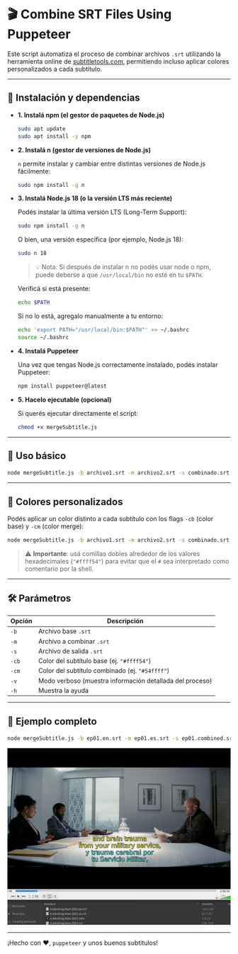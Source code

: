 # 🎬 Combine SRT Files Using Puppeteer

Este script automatiza el proceso de combinar archivos `.srt` utilizando la herramienta online de [subtitletools.com](https://subtitletools.com/merge-subtitles-online), permitiendo incluso aplicar colores personalizados a cada subtítulo.

---

## 📌 Instalación y dependencias

- **1. Instalá npm (el gestor de paquetes de Node.js)**

    ```bash
    sudo apt update
    sudo apt install -y npm
    ```

- **2. Instalá n (gestor de versiones de Node.js)**

    `n` permite instalar y cambiar entre distintas versiones de Node.js fácilmente:

    ```bash
    sudo npm install -g n
    ```


- **3. Instalá Node.js 18 (o la versión LTS más reciente)**

    Podés instalar la última versión LTS (Long-Term Support):

    ```bash
    sudo npm install -g n
    ```

   O bien, una versión específica (por ejemplo, Node.js 18):


    ```bash
    sudo n 18
    ```

    > 💡 Nota: Si después de instalar n no podés usar node o npm, puede deberse a que `/usr/local/bin` no esté en tu `$PATH`.

    Verificá si está presente:

    ```bash
    echo $PATH
    ```

    Si no lo está, agregalo manualmente a tu entorno:

    ```bash
    echo 'export PATH="/usr/local/bin:$PATH"' >> ~/.bashrc
    source ~/.bashrc
    ```

- **4. Instalá Puppeteer**

    Una vez que tengas Node.js correctamente instalado, podés instalar Puppeteer:

    ```bash
    npm install puppeteer@latest
    ```

- **5. Hacelo ejecutable (opcional)**

    Si querés ejecutar directamente el script:

    ```bash
    chmod +x mergeSubtitle.js
    ```

---


## 🧪 Uso básico

```bash
node mergeSubtitle.js -b archivo1.srt -m archivo2.srt -s combinado.srt
```

---

## 🎨 Colores personalizados

Podés aplicar un color distinto a cada subtítulo con los flags `-cb` (color base) y `-cm` (color merge):

```bash
node mergeSubtitle.js -b archivo1.srt -m archivo2.srt -s combinado.srt -cb "#ffff54" -cm "#54ffff" -v
```

> ⚠️ **Importante**: usá comillas dobles alrededor de los valores hexadecimales (`"#ffff54"`) para evitar que el `#` sea interpretado como comentario por la shell.

---

## 🛠️ Parámetros

| Opción    | Descripción                                                  |
|-----------|--------------------------------------------------------------|
| `-b`      | Archivo base `.srt`                                          |
| `-m`      | Archivo a combinar `.srt`                                    |
| `-s`      | Archivo de salida `.srt`                                     |
| `-cb`     | Color del subtítulo base (ej. `"#ffff54"`)                   |
| `-cm`     | Color del subtítulo combinado (ej. `"#54ffff"`)              |
| `-v`      | Modo verboso (muestra información detallada del proceso)     |
| `-h`      | Muestra la ayuda                                             |

---

## 🔁 Ejemplo completo

```bash
node mergeSubtitle.js -b ep01.en.srt -m ep01.es.srt -s ep01.combined.srt -cb "#ffff54" -cm "#54ffff" -v
```

 
![](img/file04.png)
 
---
 


¡Hecho con ❤️, `puppeteer` y unos buenos subtítulos!